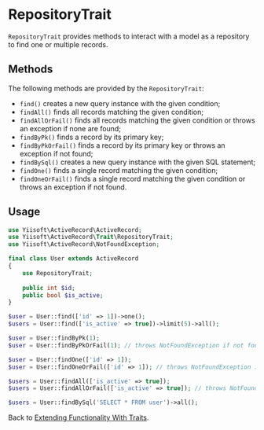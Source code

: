 # RepositoryTrait

`RepositoryTrait` provides methods to interact with a model as a repository to find one or multiple records.

## Methods

The following methods are provided by the `RepositoryTrait`:

- `find()` creates a new query instance with the given condition;
- `findAll()` finds all records matching the given condition;
- `findAllOrFail()` finds all records matching the given condition or throws an exception if none are found;
- `findByPk()` finds a record by its primary key;
- `findByPkOrFail()` finds a record by its primary key or throws an exception if not found;
- `findBySql()` creates a new query instance with the given SQL statement;
- `findOne()` finds a single record matching the given condition;
- `findOneOrFail()` finds a single record matching the given condition or throws an exception if not found.

## Usage

```php
use Yiisoft\ActiveRecord\ActiveRecord;
use Yiisoft\ActiveRecord\Trait\RepositoryTrait;
use Yiisoft\ActiveRecord\NotFoundException;

final class User extends ActiveRecord
{
    use RepositoryTrait;
 
    public int $id;
    public bool $is_active;
}

$user = User::find(['id' => 1])->one();
$users = User::find(['is_active' => true])->limit(5)->all();

$user = User::findByPk(1);
$user = User::findByPkOrFail(1); // throws NotFoundException if not found

$user = User::findOne(['id' => 1]);
$user = User::findOneOrFail(['id' => 1]); // throws NotFoundException if not found

$users = User::findAll(['is_active' => true]);
$users = User::findAllOrFail(['is_active' => true]); // throws NotFoundException if not found

$users = User::findBySql('SELECT * FROM user')->all();
```

Back to [Extending Functionality With Traits](traits.md).
